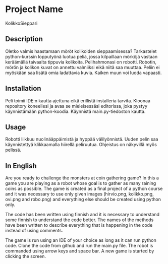 # Project Name
KolikkoSieppari

## Description
Oletko valmis haastamaan möröt kolikoiden sieppaamisessa? Tarkastelet python-kurssin lopputyönä luotua peliä, jossa kilpaillaan mörköjä vastaan keräämällä taivaalta tippuvia kolikoita. Pelihahmonasi on robotti. Robotin, mörön ja kolikon kuvat on annettu valmiiksi eikä niitä saa muuttaa. Peliin ei myöskään saa lisätä omia ladattavia kuvia. Kaiken muun voi luoda vapaasti.

## Installation
Peli toimii IDE:n kautta ajettuna eikä erillistä installeria tarvita. Kloonaa repository koneellesi ja avaa se mieleisessäsi editorissa, joka pystyy käynnistämään python-koodia. Käynnistä main.py-tiedoston kautta.

## Usage
Robotti liikkuu nuolinääppäimistä ja hyppää välilyönnistä. Uuden pelin saa käynnistettyä klikkaamalla hiirellä peliruutua. Ohjeistus on näkyvillä myös pelissä.

## In English
Are you ready to challenge the monsters at coin gathering game? In this a game you are playing as a robot whose goal is to gather as many raining coins as possible. The game is created as a final project of a python course and it was necessary to use only given images (hirvio.png, kolikko.png, ovi.png and robo.png) and everything else should be created using python only.

The code has been written using finnish and it is necessary to understand some finnish to understand the code better. The names of the methods have been written to describe everything that is happening in the code instead of using comments.

The game is run using an IDE of your choice as long as it can run python code. Clone the code from github and run the main.py file. The robot is commanded using arrow keys and space bar. A new game is started by clicking the screen.

